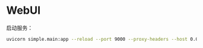 # WebUI

启动服务：

```bash
uvicorn simple.main:app --reload --port 9000 --proxy-headers --host 0.0.0.0
```

